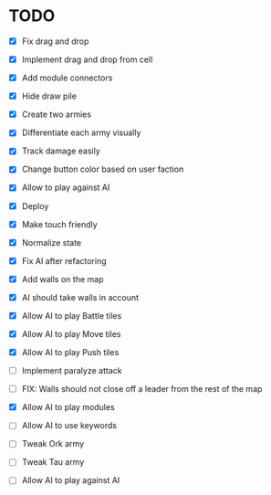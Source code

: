# TODO

- [x] Fix drag and drop
- [x] Implement drag and drop from cell
- [x] Add module connectors
- [x] Hide draw pile
- [x] Create two armies
- [x] Differentiate each army visually
- [x] Track damage easily
- [x] Change button color based on user faction
- [x] Allow to play against AI
- [x] Deploy
- [x] Make touch friendly
- [x] Normalize state
- [x] Fix AI after refactoring
- [x] Add walls on the map
- [x] AI should take walls in account
- [x] Allow AI to play Battle tiles
- [x] Allow AI to play Move tiles
- [x] Allow AI to play Push tiles

- [ ] Implement paralyze attack
- [ ] FIX: Walls should not close off a leader from the rest of the map
- [x] Allow AI to play modules
- [ ] Allow AI to use keywords
- [ ] Tweak Ork army
- [ ] Tweak Tau army
- [ ] Allow AI to play against AI